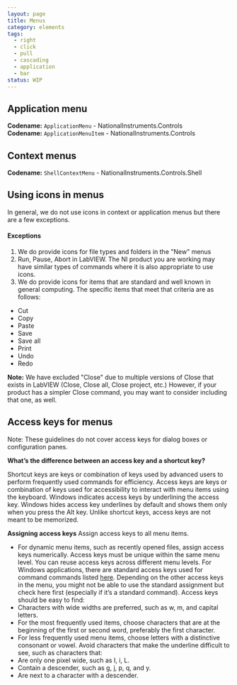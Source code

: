 ```yaml
---
layout: page
title: Menus
category: elements
tags:
  - right
  - click
  - pull
  - cascading
  - application
  - bar
status: WIP
---
```

## Application menu

**Codename:** `ApplicationMenu` - NationalInstruments.Controls  
**Codename:** `ApplicationMenuItem` - NationalInstruments.Controls


## Context menus
**Codename:** `ShellContextMenu` - NationalInstruments.Controls.Shell

## Using icons in menus
In general, we do not use icons in context or application menus but there are a few exceptions.
 
#### Exceptions  
1. We do provide icons for file types and folders in the "New" menus
1. Run, Pause, Abort in LabVIEW.
The NI product you are working may have similar types of commands where it is also appropriate to use icons.
1. We do provide icons for items that are standard and well known in general computing. The specific items that meet that criteria are as follows:
  - Cut
  - Copy
  - Paste
  - Save
  - Save all
  - Print
  - Undo 
  - Redo
 
**Note:** We have excluded "Close" due to multiple versions of Close that exists in LabVIEW (Close, Close all, Close project, etc.) However, if your product has a simpler Close command, you may want to consider including that one, as well.

## Access keys for menus
Note: These guidelines do not cover access keys for dialog boxes or configuration panes.

**What’s the difference between an access key and a shortcut key?**

Shortcut keys are keys or combination of keys used by advanced users to perform frequently used commands for efficiency.
Access keys are keys or combination of keys used for accessibility to interact with menu items using the keyboard. Windows indicates access keys by underlining the access key. Windows hides access key underlines by default and shows them only when you press the Alt key. Unlike shortcut keys, access keys are not meant to be memorized.

**Assigning access keys**
Assign access keys to all menu items.

- For dynamic menu items, such as recently opened files, assign access keys numerically.
Access keys must be unique within the same menu level. You can reuse access keys across different menu levels. For Windows applications, there are standard access keys used for command commands listed [here](https://msdn.microsoft.com/en-us/library/windows/desktop/dn742465(v=vs.85).aspx#accesskeytable). Depending on the other access keys in the menu, you might not be able to use the standard assignment but check here first (especially if it’s a standard command).
Access keys should be easy to find:
- Characters with wide widths are preferred, such as w, m, and capital letters.
- For the most frequently used items, choose characters that are at the beginning of the first or second word, preferably the first character.
- For less frequently used menu items, choose letters with a distinctive consonant or vowel.
Avoid characters that make the underline difficult to see, such as characters that:
- Are only one pixel wide, such as I, i, L.
- Contain a descender, such as g, j, p, q, and y.
- Are next to a character with a descender.
